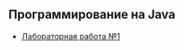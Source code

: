 ## Программирование на Java

- [Лабораторная работа №1](https://github.com/zhizhkaa/upgraded-couscous/blob/main/src/LR1/BinarySearch.java)

